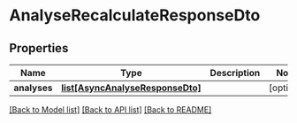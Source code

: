 # AnalyseRecalculateResponseDto

## Properties
Name | Type | Description | Notes
------------ | ------------- | ------------- | -------------
**analyses** | [**list[AsyncAnalyseResponseDto]**](AsyncAnalyseResponseDto.md) |  | [optional] 

[[Back to Model list]](../README.md#documentation-for-models) [[Back to API list]](../README.md#documentation-for-api-endpoints) [[Back to README]](../README.md)

